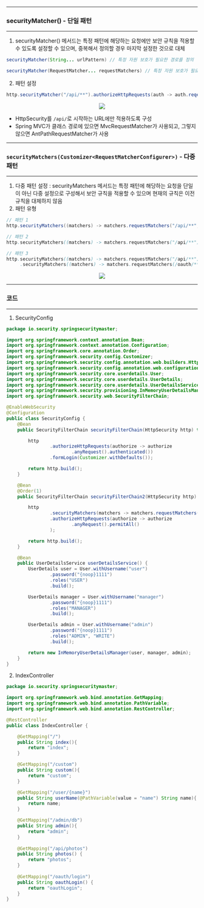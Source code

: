 -----
### securityMatcher() - 단일 패턴
-----
1. securityMatcher() 메서드는 특정 패턴에 해당하는 요청에만 보안 규칙을 적용할 수 있도록 설정할 수 있으며, 중복해서 정의할 경우 마지막 설정한 것으로 대체
```java
securityMatcher(String... urlPattern) // 특정 자원 보호가 필요한 경로를 정의

securityMatcher(RequestMatcher... requestMatchers) // 특정 자원 보호가 필요한 경로를 정의 (AntPathRequestMatcher, MvcRequestMatcher 등의 구현체를 사용할 수 있음)
```

2. 패턴 설정
```java
http.securityMatcher("/api/**").authorizeHttpRequests(auth -> auth.reqeustMatchers(...))
```
<div align="center">
<img src="https://github.com/user-attachments/assets/5debe79d-3446-48aa-92e2-758dfa961c21">
</div>

  - HttpSecurity를 ```/api/```로 시작하는 URL에만 적용하도록 구성
  - Spring MVC가 클래스 경로에 있으면 MvcRequestMatcher가 사용되고, 그렇지 않으면 AntPathRequestMatcher가 사용

-----
### ```securityMatchers(Customizer<RequestMatcherConfigurer>)``` - 다중 패턴
-----
1. 다중 패턴 설정 : securityMatchers 메서드는 특정 패턴에 해당하는 요청을 단일이 아닌 다중 설정으로 구성해서 보안 규칙을 적용할 수 있으며 현재의 규칙은 이전 규칙을 대체하지 않음
2. 패턴 유형
```java
// 패턴 1
http.securityMatchers((matchers) -> matchers.requestMatchers("/api/**", /oauth/**"));

// 패턴 2
http.securityMatchers((matchers) -> matchers.requestMatchers("/api/**").requestMatchers("/oauth/**);

// 패턴 3
http.securityMatchers((matchers) -> matchers.requestMatchers("/api/**")
     .securityMatchers((matchers) -> matchers.requestMatchers(/oauth/**"));
```
<div align="center">
<img src="https://github.com/user-attachments/assets/37e16c10-39e0-4c64-ae11-5958411da14e">
</div>

-----
### 코드
-----
1. SecurityConfig
```java
package io.security.springsecuritymaster;

import org.springframework.context.annotation.Bean;
import org.springframework.context.annotation.Configuration;
import org.springframework.core.annotation.Order;
import org.springframework.security.config.Customizer;
import org.springframework.security.config.annotation.web.builders.HttpSecurity;
import org.springframework.security.config.annotation.web.configuration.EnableWebSecurity;
import org.springframework.security.core.userdetails.User;
import org.springframework.security.core.userdetails.UserDetails;
import org.springframework.security.core.userdetails.UserDetailsService;
import org.springframework.security.provisioning.InMemoryUserDetailsManager;
import org.springframework.security.web.SecurityFilterChain;

@EnableWebSecurity
@Configuration
public class SecurityConfig {
    @Bean
    public SecurityFilterChain securityFilterChain(HttpSecurity http) throws Exception {

        http
                .authorizeHttpRequests(authorize -> authorize
                        .anyRequest().authenticated())
                .formLogin(Customizer.withDefaults());

        return http.build();
    }

    @Bean
    @Order(1)
    public SecurityFilterChain securityFilterChain2(HttpSecurity http) throws Exception {

        http
                .securityMatchers(matchers -> matchers.requestMatchers("/api/**", "/oauth/**"))
                .authorizeHttpRequests(authorize -> authorize
                        .anyRequest().permitAll()
                );

        return http.build();
    }

    @Bean
    public UserDetailsService userDetailsService() {
        UserDetails user = User.withUsername("user")
                .password("{noop}1111")
                .roles("USER")
                .build();

        UserDetails manager = User.withUsername("manager")
                .password("{noop}1111")
                .roles("MANAGER")
                .build();

        UserDetails admin = User.withUsername("admin")
                .password("{noop}1111")
                .roles("ADMIN", "WRITE")
                .build();

        return new InMemoryUserDetailsManager(user, manager, admin);
    }
}
```

2. IndexController
```java
package io.security.springsecuritymaster;

import org.springframework.web.bind.annotation.GetMapping;
import org.springframework.web.bind.annotation.PathVariable;
import org.springframework.web.bind.annotation.RestController;

@RestController
public class IndexController {

    @GetMapping("/")
    public String index(){
        return "index";
    }

    @GetMapping("/custom")
    public String custom(){
        return "custom";
    }

    @GetMapping("/user/{name}")
    public String userName(@PathVariable(value = "name") String name){
        return name;
    }

    @GetMapping("/admin/db")
    public String admin(){
        return "admin";
    }
    
    @GetMapping("/api/photos")
    public String photos() {
        return "photos";
    }
    
    @GetMapping("/oauth/login")
    public String oauthLogin() {
        return "oauthLogin";
    }
}
```
